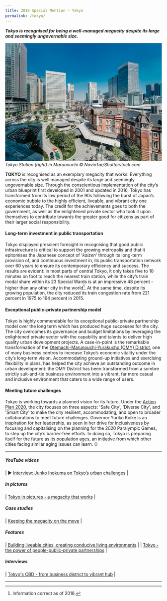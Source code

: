 ```yaml
---
title: 2018 Special Mention — Tokyo
permalink: /tokyo/
---
```


***Tokyo is recognised for being a well-managed megacity despite its large and seemingly ungovernable size.***

![Tokyo Station in Marunouchi](/images/special-mentions/tokyo.jpg)*Tokyo Station (right) in Marunouchi © NavinTar/Shutterstock.com*

**TOKYO** is recognised as an exemplary megacity that works. Everything across the city is well managed despite its large and seemingly ungovernable size. Through the conscientious implementation of the city’s urban blueprint first developed in 2001 and updated in 2016, Tokyo has transformed from its low period of the 90s following the burst of Japan’s economic bubble to the highly efficient, liveable, and vibrant city one experiences today. The credit for the achievements goes to both the government, as well as the enlightened private sector who took it upon themselves to contribute towards the greater good for citizens as part of their larger social responsibility. 

#### **Long-term investment in public transportation**

Tokyo displayed prescient foresight in recognising that good public infrastructure is critical to support the growing metropolis and that it epitomises the Japanese concept of '*kaizen*' through its long-term provision of, and continuous investment in, its public transportation network over 60 years to ensure its contemporary efficiency and success. The results are evident: in most parts of central Tokyo, it only takes five to 10 minutes on foot to reach the nearest train station, while the city’s train modal share within its 23 Special Wards is at an impressive 48 percent - higher than any other city in the world[^1]. At the same time, despite its growing population, the city reduced its train congestion rate from 221 percent in 1975 to 164 percent in 2015. 

#### **Exceptional public-private partnership model**

Tokyo is highly commendable for its exceptional public-private partnership model over the long term which has produced huge successes for the city. The city overcomes its governance and budget limitations by leveraging the enlightened private sector with the capability and talents to deliver high quality urban development projects. A case-in-point is the remarkable transformation of the [Otemachi-Marunouchi-Yurakucho (OMY) District](https://www.tokyo-omy-council.jp/en/about/), one of many business centres to increase Tokyo’s economic vitality under the city’s long-term vision. Accommodating ground-up initiatives and exercising flexibility in plans, has helped the city achieve an outstanding outcome in urban development: the OMY District has been transformed from a sombre strictly suit-and-tie business environment into a vibrant, far more casual and inclusive environment that caters to a wide range of users. 

#### **Meeting future challenges**

Tokyo is working towards a planned vision for its future. Under the [Action Plan 2020](https://www.seisakukikaku.metro.tokyo.lg.jp/en/basic-plan/actionplan-for-2020/), the city focuses on three aspects: 'Safe City', 'Diverse City', and 'Smart City' to make the city resilient, accommodating, and open to broader collaborations to meet future challenges. Governor Yuriko Koike is an inspiration for her leadership, as seen in her drive for inclusiveness by focusing and capitalising on the planning for the 2020 Paralympic Games, to step up the city’s barrier-free efforts. In doing so, Tokyo is preparing itself for the future as its population ages, an initiative from which other cities facing similar aging issues can learn. **<font color="#967942">O</font>** 

---

##### **YouTube videos** 

| ▶️ [Interview: Junko Inokuma on Tokyo’s urban challenges](https://youtu.be/diI14SnXujM) |

##### **In pictures** 

| [Tokyo in pictures - a megacity that works](/resources/in-pictures/tokyo/) |

##### **Case studies** 

| [Keeping the megacity on the move](/resources/case-studies/tokyo-rail-network/) |

##### **Features** 

| [Building liveable cities, creating conducive living environments](/resources/features/building-liveable-cities/) |
| [Tokyo - the power of people-public-private partnerships](/resources/features/people-public-private-partnerships/) |

##### **Interviews** 

| [Tokyo's CBD - from business district to vibrant hub](/resources/interviews/business-district-vibrant-hub/) |

---

[^1]: Information correct as of 2018. 
